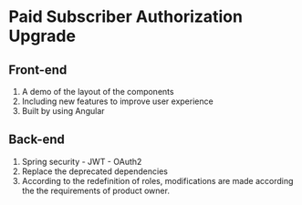 # Paid Subscriber Authorization Upgrade


## Front-end
1. A demo of the layout of the components
2. Including new features to improve user experience
3. Built by using Angular
	

 
 
## Back-end
1. Spring security - JWT - OAuth2
2. Replace the deprecated dependencies
3. According to the redefinition of roles, modifications are made according the the requirements of product owner.

